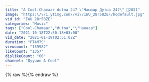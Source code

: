 ```yaml
---
title: "A Cool-Chamaar dutna 247 \"Чамаар Дутна 247\" 🦈2021"
image: "https:\/\/i.ytimg.com\/vi\/IWU_28r58ZE\/hqdefault.jpg"
vid_id: "IWU_28r58ZE"
categories: "Music"
tags: ["Cool-Chamaar","dutna","\"Чамаар"]
date: "2021-10-18T22:50:18+03:00"
vid_date: "2021-01-19T02:51:02Z"
duration: "PT4M7S"
viewcount: "139982"
likeCount: "1357"
dislikeCount: "66"
channel: "Дуучин A Cool"
---
```

{% raw %}{% endraw %}
